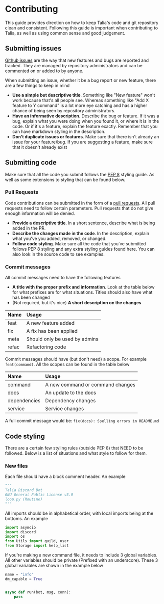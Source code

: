 # Contributing
This guide provides direction on how to keep Talia's code and git repository clean and consistent.
Following this guide is important when contributing to Talia, as well as using common sense and good judgement.


## Submitting issues
[Github issues](https://guides.github.com/features/issues/) are the way that new features and bugs are reported and
tracked. They are managed by repository administrators and can be commented on or added to by anyone.

When submitting an issue, whether it be a bug report or new feature, there are a few things to keep in mind
 - **Use a simple but descriptive title**. Something like "New feature" won't work because that's all people see.
   Whereas something like "Add X feature to Y command" is a lot more eye catching and has a higher chance
   of being seen by repository administrators.
 - **Have an informative description**. Describe the bug or feature. If it was a bug, explain what you were doing when
   you found it, or where it is in the code. Or if it's a feature, explain the feature exactly. Remember that you can
   have markdown styling in the description.
 - **Don't duplicate issues or features**. Make sure that there isn't already an issue for your feature/bug. If you
   are suggesting a feature, make sure that it doesn't already exist


## Submitting code
Make sure that all the code you submit follows the [PEP 8](https://www.python.org/dev/peps/pep-0008/) styling guide. As
well as some extensions to styling that can be found below.

### Pull Requests
Code contributions can be submitted in the form of a
[pull requests](https://docs.github.com/en/github/collaborating-with-pull-requests/proposing-changes-to-your-work-with-pull-requests/about-pull-requests).
All pull requests need to follow certain parameters. Pull requests that do not give enough information will be denied.
 - **Provide a descriptive title**. In a short sentence, describe what is being added in the PR.
 - **Describe the changes made in the code**. In the description, explain what you've you added, removed, or changed.
 - **Follow code styling**. Make sure all the code that you've submitted follows PEP 8 styling and any extra styling
   guides found here. You can also look in the source code to see examples.

### Commit messages
All commit messages need to have the following features
 - **A title with the proper prefix and information**. Look at the table below for what prefixes are for what situations.
   Titles should also have what has been changed
 - (Not required, but it's nice) **A short description on the changes**

| Name  | Usage                         |
|:----- |:----------------------------- |
| feat  | A new feature added           |
| fix   | A fix has been applied        |
| meta  | Should only be used by admins |
| refac | Refactoring code              |

Commit messages should have (but don't need) a scope. For example `feat(command)`. All the scopes can be found in the
table below

| Name         | Usage                            |
|:------------ |:-------------------------------- |
| command      | A new command or command changes |
| docs         | An update to the docs            |
| dependencies | Dependency changes               |
| service      | Service changes                  |

A full commit message would be: `fix(docs): Spelling errors in README.md`



## Code styling
There are a certain few styling rules (outside PEP 8) that NEED to be followed. Below is a list of situations and what
style to follow for them.

### New files
Each file should have a block comment header. An example
```python
"""
Talia Discord Bot
GNU General Public License v3.0
loop.py (Routine)
"""
```

All imports should be in alphabetical order, with local imports being at the bottoms. An example
```python
import asyncio
import discord
import os
from Utils import guild, user
from Storage import help_list
```

If you're making a new command file, it needs to include 3 global variables. All other variables should be private
(Prefixed with an underscore). These 3 global variables are shown in the example below
```python
name = "info"
dm_capable = True


async def run(bot, msg, conn):
    pass
```